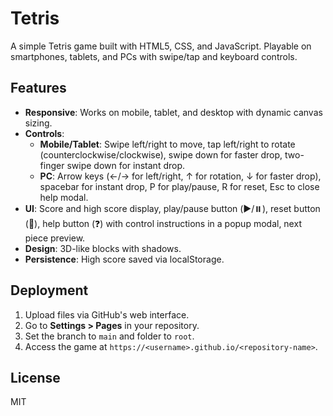 # Tetris

A simple Tetris game built with HTML5, CSS, and JavaScript. Playable on smartphones, tablets, and PCs with swipe/tap and keyboard controls.

## Features
- **Responsive**: Works on mobile, tablet, and desktop with dynamic canvas sizing.
- **Controls**:
  - **Mobile/Tablet**: Swipe left/right to move, tap left/right to rotate (counterclockwise/clockwise), swipe down for faster drop, two-finger swipe down for instant drop.
  - **PC**: Arrow keys (←/→ for left/right, ↑ for rotation, ↓ for faster drop), spacebar for instant drop, P for play/pause, R for reset, Esc to close help modal.
- **UI**: Score and high score display, play/pause button (▶️/⏸️), reset button (🔄), help button (❓) with control instructions in a popup modal, next piece preview.
- **Design**: 3D-like blocks with shadows.
- **Persistence**: High score saved via localStorage.

## Deployment
1. Upload files via GitHub's web interface.
2. Go to **Settings > Pages** in your repository.
3. Set the branch to `main` and folder to `root`.
4. Access the game at `https://<username>.github.io/<repository-name>`.

## License
MIT
